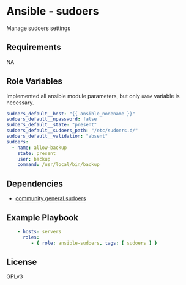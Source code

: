 Ansible - sudoers
=========

Manage sudoers settings

Requirements
------------

NA

Role Variables
--------------

Implemented all ansible module parameters, but only `name` variable is necessary.

```yaml
sudoers_default__host: "{{ ansible_nodename }}"
sudoers_default__npassword: false
sudoers_default__state: "present"
sudoers_default__sudoers_path: "/etc/sudoers.d/"
sudoers_default__validation: "absent"
sudoers:
  - name: allow-backup
    state: present
    user: backup
    command: /usr/local/bin/backup
```

Dependencies
------------

- [community.general.sudoers](
https://docs.ansible.com/ansible/latest/collections/community/general/sudoers_module.html#ansible-collections-community-general-sudoers-module
)

Example Playbook
----------------

```yaml
    - hosts: servers
      roles:
         - { role: ansible-sudoers, tags: [ sudoers ] }
```

License
-------

GPLv3
